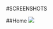 #SCREENSHOTS

##Home
![](https://github.com/lvcc-wad/Students/blob/master/BSIS/Isip-Michael-John/Sample-Website/screenshots/screenshot1.png)
